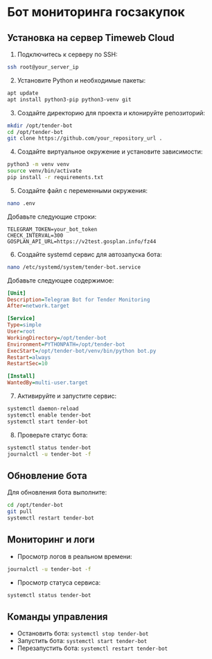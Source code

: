 # Бот мониторинга госзакупок

## Установка на сервер Timeweb Cloud

1. Подключитесь к серверу по SSH:
```bash
ssh root@your_server_ip
```

2. Установите Python и необходимые пакеты:
```bash
apt update
apt install python3-pip python3-venv git
```

3. Создайте директорию для проекта и клонируйте репозиторий:
```bash
mkdir /opt/tender-bot
cd /opt/tender-bot
git clone https://github.com/your_repository_url .
```

4. Создайте виртуальное окружение и установите зависимости:
```bash
python3 -m venv venv
source venv/bin/activate
pip install -r requirements.txt
```

5. Создайте файл с переменными окружения:
```bash
nano .env
```

Добавьте следующие строки:
```
TELEGRAM_TOKEN=your_bot_token
CHECK_INTERVAL=300
GOSPLAN_API_URL=https://v2test.gosplan.info/fz44
```

6. Создайте systemd сервис для автозапуска бота:
```bash
nano /etc/systemd/system/tender-bot.service
```

Добавьте следующее содержимое:
```ini
[Unit]
Description=Telegram Bot for Tender Monitoring
After=network.target

[Service]
Type=simple
User=root
WorkingDirectory=/opt/tender-bot
Environment=PYTHONPATH=/opt/tender-bot
ExecStart=/opt/tender-bot/venv/bin/python bot.py
Restart=always
RestartSec=10

[Install]
WantedBy=multi-user.target
```

7. Активируйте и запустите сервис:
```bash
systemctl daemon-reload
systemctl enable tender-bot
systemctl start tender-bot
```

8. Проверьте статус бота:
```bash
systemctl status tender-bot
journalctl -u tender-bot -f
```

## Обновление бота

Для обновления бота выполните:
```bash
cd /opt/tender-bot
git pull
systemctl restart tender-bot
```

## Мониторинг и логи

- Просмотр логов в реальном времени:
```bash
journalctl -u tender-bot -f
```

- Просмотр статуса сервиса:
```bash
systemctl status tender-bot
```

## Команды управления

- Остановить бота: `systemctl stop tender-bot`
- Запустить бота: `systemctl start tender-bot`
- Перезапустить бота: `systemctl restart tender-bot`
